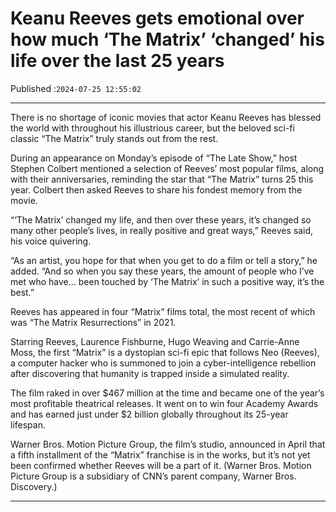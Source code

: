 # Keanu Reeves gets emotional over how much ‘The Matrix’ ‘changed’ his life over the last 25 years

Published :`2024-07-25 12:55:02`

---

There is no shortage of iconic movies that actor Keanu Reeves has blessed the world with throughout his illustrious career, but the beloved sci-fi classic “The Matrix” truly stands out from the rest.

During an appearance on Monday’s episode of “The Late Show,” host Stephen Colbert mentioned a selection of Reeves’ most popular films, along with their anniversaries, reminding the star that “The Matrix” turns 25 this year. Colbert then asked Reeves to share his fondest memory from the movie.

“‘The Matrix’ changed my life, and then over these years, it’s changed so many other people’s lives, in really positive and great ways,” Reeves said, his voice quivering.

“As an artist, you hope for that when you get to do a film or tell a story,” he added. “And so when you say these years, the amount of people who I’ve met who have… been touched by ‘The Matrix’ in such a positive way, it’s the best.”

Reeves has appeared in four “Matrix” films total, the most recent of which was “The Matrix Resurrections” in 2021.

Starring Reeves, Laurence Fishburne, Hugo Weaving and Carrie-Anne Moss, the first “Matrix” is a dystopian sci-fi epic that follows Neo (Reeves), a computer hacker who is summoned to join a cyber-intelligence rebellion after discovering that humanity is trapped inside a simulated reality.

The film raked in over $467 million at the time and became one of the year’s most profitable theatrical releases. It went on to win four Academy Awards and has earned just under $2 billion globally throughout its 25-year lifespan.

Warner Bros. Motion Picture Group, the film’s studio, announced in April that a fifth installment of the “Matrix” franchise is in the works, but it’s not yet been confirmed whether Reeves will be a part of it. (Warner Bros. Motion Picture Group is a subsidiary of CNN’s parent company, Warner Bros. Discovery.)

---

